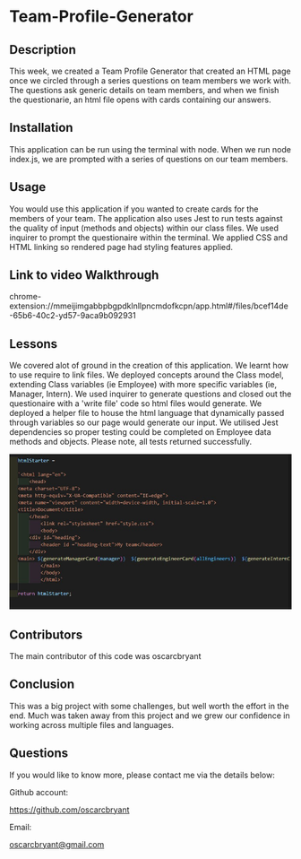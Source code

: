 # Team-Profile-Generator

## Description
This week, we created a Team Profile Generator that created an HTML page once we circled through a series questions on team members we work with. 
The questions ask generic details on team members, and when we finish the questionarie, an html file opens with cards containing our answers. 

## Installation
This application can be run using the terminal with node.
When we run node index.js, we are prompted with a series of questions on our team members. 

## Usage
You would use this application if you wanted to create cards for the members of your team. 
The application also uses Jest to run tests against the quality of input (methods and objects) within our class files. 
We used inquirer to prompt the questionaire within the terminal.
We applied CSS and HTML linking so rendered page had styling features applied.


## Link to video Walkthrough

chrome-extension://mmeijimgabbpbgpdklnllpncmdofkcpn/app.html#/files/bcef14de-65b6-40c2-yd57-9aca9b092931


## Lessons
We covered alot of ground in the creation of this application. 
We learnt how to use require to link files. 
We deployed concepts around the Class model, extending Class variables (ie Employee) with more specific variables (ie, Manager, Intern). 
We used inquirer to generate questions and closed out the questionaire with a 'write file' code so html files would generate. 
We deployed a helper file to house the html language that dynamically passed through variables so our page would generate our input. 
We utilised Jest dependencies so proper testing could be completed on Employee data methods and objects. 
Please note, all tests returned successfully.

![alt tag](Media/htmlStarter.jpg)

## Contributors

The main contributor of this code was oscarcbryant

## Conclusion
This was a big project with some challenges, but well worth the effort in the end. 
Much was taken away from this project and we grew our confidence in working across multiple files and languages.

## Questions
If you would like to know more, please contact me via the details below:

Github account:

https://github.com/oscarcbryant

Email:

oscarcbryant@gmail.com
